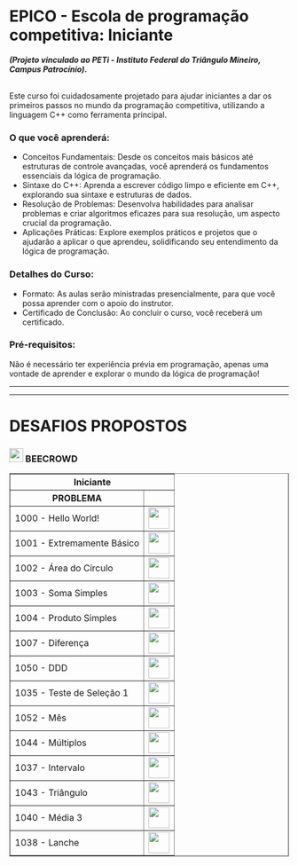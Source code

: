 # EPICO - Escola de programação competitiva: Iniciante

<strong>
  <em>(Projeto vinculado ao PETi - Instituto Federal do Triângulo Mineiro, Campus Patrocínio).</em>
</strong>
<br/><br/>

<p>
  Este curso foi cuidadosamente projetado para ajudar iniciantes a dar os primeiros passos no mundo da programação competitiva, utilizando a linguagem C++ como ferramenta principal.
</p>

### O que você aprenderá:

<ul>
  <li>Conceitos Fundamentais: Desde os conceitos mais básicos até estruturas de controle avançadas, você aprenderá os fundamentos essenciais da lógica de programação.</li>
  <li>Sintaxe do C++: Aprenda a escrever código limpo e eficiente em C++, explorando sua sintaxe e estruturas de dados.</li>
  <li>Resolução de Problemas: Desenvolva habilidades para analisar problemas e criar algoritmos eficazes para sua resolução, um aspecto crucial da programação.</li>
  <li>Aplicações Práticas: Explore exemplos práticos e projetos que o ajudarão a aplicar o que aprendeu, solidificando seu entendimento da lógica de programação.</li>
</ul>

### Detalhes do Curso:

<ul>
  <li>Formato: As aulas serão ministradas presencialmente, para que você possa aprender com o apoio do instrutor.</li>
  <li>Certificado de Conclusão: Ao concluir o curso, você receberá um certificado.</li>
</ul>

### Pré-requisitos:

<p>Não é necessário ter experiência prévia em programação, apenas uma vontade de aprender e explorar o mundo da lógica de programação!</p>

---

<!--
# Patrocinadores

// criar link na imagem redirecionando para as rede do patrocinador.

![logo](https://github.com/user-attachments/assets/0f2f9ebd-c417-486e-8638-f9b5cf166889)
-->

---

# DESAFIOS PROPOSTOS

<div align="left">
  <h3>
    <img width="25" height="25" src="https://www.beecrowd.com.br/judge/favicon.ico?1635097036"> BEECROWD
  </h3>
</div>
    <div align="left">
      <table border="1">
        <tr>
          <th colspan="2">Iniciante</th>
        </tr>
        <tr>
          <th>PROBLEMA</th>
          <th></th>
        </tr>
        <tr>
          <td align="left">1000 - Hello World!</td>
          <td align="center">
            <a href="https://judge.beecrowd.com/pt/problems/view/1000" target="_blank">
              <img src="https://github.com/eduardoamorim-dev/code-challenges/assets/86995782/7b2ab23c-e012-4d3e-bf42-5d717b882fdd" width="38px" />
            </a>
          </td>
        </tr>
        <tr>
          <td align="left">1001 - Extremamente Básico</td>
          <td align="center">
            <a href="https://judge.beecrowd.com/pt/problems/view/1001" target="_blank">
              <img src="https://github.com/eduardoamorim-dev/code-challenges/assets/86995782/7b2ab23c-e012-4d3e-bf42-5d717b882fdd" width="38px" />
            </a>
          </td>
        </tr>
        <tr>
          <td align="left">1002 - Área do Círculo</td>
          <td align="center">
            <a href="https://judge.beecrowd.com/pt/problems/view/1002" target="_blank">
              <img src="https://github.com/eduardoamorim-dev/code-challenges/assets/86995782/7b2ab23c-e012-4d3e-bf42-5d717b882fdd" width="38px" />
            </a>
          </td>
        </tr>
        <tr>
          <td align="left">1003 - Soma Simples</td>
          <td align="center">
            <a href="https://judge.beecrowd.com/pt/problems/view/1003" target="_blank">
              <img src="https://github.com/eduardoamorim-dev/code-challenges/assets/86995782/7b2ab23c-e012-4d3e-bf42-5d717b882fdd" width="38px" />
            </a>
          </td>
        </tr>
        <tr>
          <td align="left">1004 - Produto Simples</td>
          <td align="center">
            <a href="https://judge.beecrowd.com/pt/problems/view/1004" target="_blank">
              <img src="https://github.com/eduardoamorim-dev/code-challenges/assets/86995782/7b2ab23c-e012-4d3e-bf42-5d717b882fdd" width="38px" />
            </a>
          </td>
        </tr>
        <tr>
          <td align="left">1007 - Diferença</td>
          <td align="center">
            <a href="https://judge.beecrowd.com/pt/problems/view/1007" target="_blank">
              <img src="https://github.com/eduardoamorim-dev/code-challenges/assets/86995782/7b2ab23c-e012-4d3e-bf42-5d717b882fdd" width="38px" />
            </a>
          </td>
        </tr>
        <tr>
          <td align="left">1050 - DDD</td>
          <td align="center">
            <a href="https://judge.beecrowd.com/pt/problems/view/1050" target="_blank">
              <img src="https://github.com/eduardoamorim-dev/code-challenges/assets/86995782/7b2ab23c-e012-4d3e-bf42-5d717b882fdd" width="38px" />
            </a>
          </td>
        </tr>
        <tr>
          <td align="left">1035 - Teste de Seleção 1</td>
          <td align="center">
            <a href="https://judge.beecrowd.com/pt/problems/view/1035" target="_blank">
              <img src="https://github.com/eduardoamorim-dev/code-challenges/assets/86995782/7b2ab23c-e012-4d3e-bf42-5d717b882fdd" width="38px" />
            </a>
          </td>
        </tr>
        <tr>
          <td align="left">1052 - Mês</td>
          <td align="center">
            <a href="https://judge.beecrowd.com/pt/problems/view/1052" target="_blank">
              <img src="https://github.com/eduardoamorim-dev/code-challenges/assets/86995782/7b2ab23c-e012-4d3e-bf42-5d717b882fdd" width="38px" />
            </a>
          </td>
        </tr>
        <tr>
          <td align="left">1044 - Múltiplos</td>
          <td align="center">
            <a href="https://judge.beecrowd.com/pt/problems/view/1044" target="_blank">
              <img src="https://github.com/eduardoamorim-dev/code-challenges/assets/86995782/7b2ab23c-e012-4d3e-bf42-5d717b882fdd" width="38px" />
            </a>
          </td>
        </tr>
        <tr>
          <td align="left">1037 - Intervalo</td>
          <td align="center">
            <a href="https://judge.beecrowd.com/pt/problems/view/1037" target="_blank">
              <img src="https://github.com/eduardoamorim-dev/code-challenges/assets/86995782/7b2ab23c-e012-4d3e-bf42-5d717b882fdd" width="38px" />
            </a>
          </td>
        </tr>
        <tr>
          <td align="left">1043 - Triângulo</td>
          <td align="center">
            <a href="https://judge.beecrowd.com/pt/problems/view/1043" target="_blank">
              <img src="https://github.com/eduardoamorim-dev/code-challenges/assets/86995782/7b2ab23c-e012-4d3e-bf42-5d717b882fdd" width="38px" />
            </a>
          </td>
        </tr>
        <tr>
          <td align="left">1040 - Média 3</td>
          <td align="center">
            <a href="https://judge.beecrowd.com/pt/problems/view/1040" target="_blank">
              <img src="https://github.com/eduardoamorim-dev/code-challenges/assets/86995782/7b2ab23c-e012-4d3e-bf42-5d717b882fdd" width="38px" />
            </a>
          </td>
        </tr>
        <tr>
          <td align="left">1038 - Lanche</td>
          <td align="center">
            <a href="https://judge.beecrowd.com/pt/problems/view/1038" target="_blank">
              <img src="https://github.com/eduardoamorim-dev/code-challenges/assets/86995782/7b2ab23c-e012-4d3e-bf42-5d717b882fdd" width="38px" />
            </a>
          </td>
        </tr>
      </table>
    </div>

